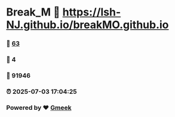 # Break_M :link: https://lsh-NJ.github.io/breakMO.github.io 
### :page_facing_up: [63](https://lsh-NJ.github.io/breakMO.github.io/tag.html) 
### :speech_balloon: 4 
### :hibiscus: 91946 
### :alarm_clock: 2025-07-03 17:04:25 
### Powered by :heart: [Gmeek](https://github.com/Meekdai/Gmeek)
